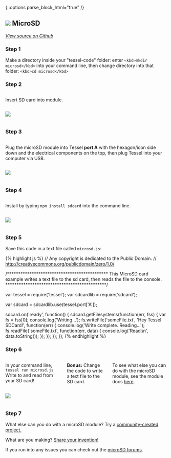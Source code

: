 {::options parse_block_html="true" /}

## <img class="constrain-sm" src="https://s3.amazonaws.com/technicalmachine-assets/fre+assets/modules/microsd.png"> MicroSD

[<i class="fa fa-github"> View source on Github</i>](https://github.com/tessel/sdcard)

### Step 1

Make a directory inside your "tessel-code" folder: enter `<kbd>mkdir microsd</kbd>` into your command line, then change directory into that folder: `<kbd>cd microsd</kbd>`

### Step 2

<div class="row">
<div class="large-6 columns">

Insert SD card into module.

</div>
<div class="large-6 columns">

![](https://s3.amazonaws.com/technicalmachine-assets/fre+assets/modules_clipped/microsd.png)

</div>
</div>

### Step 3

<div class="row">
<div class="large-6 columns">

Plug the microSD module into Tessel **port A** with the hexagon/icon side down and the electrical components on the top, then plug Tessel into your computer via USB.

</div>
<div class="large-6 columns">

![](https://s3.amazonaws.com/technicalmachine-assets/fre+assets/modules_plugged/microsd.jpeg)

</div>
</div>

### Step 4

<div class="row">
<div class="large-6 columns">

Install by typing `npm install sdcard` into the command line.

</div>
<div class="large-6 columns">

![](https://s3.amazonaws.com/technicalmachine-assets/fre+assets/modules_corners/microsd.jpg)

</div>
</div>

### Step 5

Save this code in a text file called `microsd.js`:

{% highlight js %}
// Any copyright is dedicated to the Public Domain.
// http://creativecommons.org/publicdomain/zero/1.0/

/*********************************************
This MicroSD card example writes a text file
to the sd card, then reads the file to the
console.
*********************************************/

var tessel = require('tessel');
var sdcardlib = require('sdcard');

var sdcard = sdcardlib.use(tessel.port['A']);

sdcard.on('ready', function() {
  sdcard.getFilesystems(function(err, fss) {
    var fs = fss[0];
    console.log('Writing...');
    fs.writeFile('someFile.txt', 'Hey Tessel SDCard!', function(err) {
      console.log('Write complete. Reading...');
      fs.readFile('someFile.txt', function(err, data) {
        console.log('Read:\n', data.toString());
      });
    });
  });
});
{% endhighlight %}

### Step 6

<div class="row">
<div class="large-6 columns">

In your command line, `tessel run microsd.js` Write to and read from your SD card!  

**Bonus:** Change the code to write a text file to the SD card.  

To see what else you can do with the microSD module, see the module docs [here](https://github.com/tessel/sdcard).

</div>
<div class="large-6 columns">

![](https://s3.amazonaws.com/technicalmachine-assets/fre+assets/gifs/microsd.gif)

</div>
</div>

### Step 7

What else can you do with a microSD module? Try a [community-created project.](http://tessel.io/projects)

What are you making? [Share your invention!](http://tessel.hackster.io/)

If you run into any issues you can check out the [microSD forums](http://forums.tessel.io/category/microsd).
